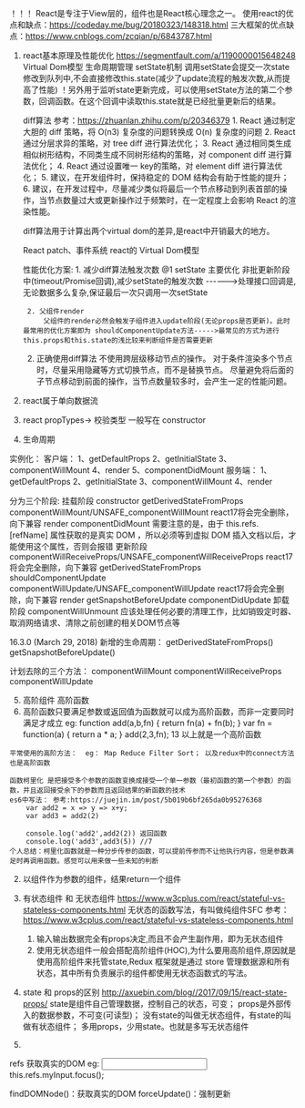 ！！！
	React是专注于View层的，组件也是React核心理念之一。
使用react的优点和缺点：https://codeday.me/bug/20180323/148318.html
三大框架的优点缺点：https://www.cnblogs.com/zcqian/p/6843787.html


1. react基本原理及性能优化 https://segmentfault.com/a/1190000015648248
	Virtual Dom模型
	生命周期管理
	setState机制
		调用setState会提交一次state修改到队列中,不会直接修改this.state(减少了update流程的触发次数,从而提高了性能)
		！另外用于监听state更新完成，可以使用setState方法的第二个参数，回调函数。在这个回调中读取this.state就是已经批量更新后的结果。

	diff算法  参考：https://zhuanlan.zhihu.com/p/20346379
		1. React 通过制定大胆的 diff 策略，将 O(n3) 复杂度的问题转换成 O(n) 复杂度的问题
		2. React 通过分层求异的策略，对 tree diff 进行算法优化；
		3. React 通过相同类生成相似树形结构，不同类生成不同树形结构的策略，对 component diff 进行算法优化；
		4. React 通过设置唯一 key的策略，对 element diff 进行算法优化；
		5. 建议，在开发组件时，保持稳定的 DOM 结构会有助于性能的提升；
		6. 建议，在开发过程中，尽量减少类似将最后一个节点移动到列表首部的操作，当节点数量过大或更新操作过于频繁时，在一定程度上会影响 React 的渲染性能。

		
	diff算法用于计算出两个virtual dom的差异,是react中开销最大的地方。

	React patch、事件系统
	react的 Virtual Dom模型


	性能优化方案:
		1. 减少diff算法触发次数
			@1 setState
				主要优化 非批更新阶段中(timeout/Promise回调),减少setState的触发次数	------>处理接口回调是,无论数据多么复杂,保证最后一次只调用一次setState

		2. 父组件render
			父组件的render必然会触发子组件进入update阶段(无论props是否更新)。此时最常用的优化方案即为 shouldComponentUpdate方法----->最常见的方式为进行this.props和this.state的浅比较来判断组件是否需要更新

	2. 正确使用diff算法
		不使用跨层级移动节点的操作。
		对于条件渲染多个节点时，尽量采用隐藏等方式切换节点，而不是替换节点。
		尽量避免将后面的子节点移动到前面的操作，当节点数量较多时，会产生一定的性能问题。

2. react属于单向数据流	

3. react propTypes-> 校验类型  一般写在 constructor

4. 生命周期

实例化：
	客户端：
		1、getDefaultProps
		2、getInitialState
		3、componentWillMount
		4、render
		5、componentDidMount
	服务端：
		1、getDefaultProps
		2、getInitialState
		3、componentWillMount
		4、render

分为三个阶段:
挂载阶段
	constructor
	getDerivedStateFromProps
	componentWillMount/UNSAFE_componentWillMount  react17将会完全删除，向下兼容
	render
	componentDidMount  需要注意的是，由于 this.refs.[refName] 属性获取的是真实 DOM ，所以必须等到虚拟 DOM 插入文档以后，才能使用这个属性，否则会报错
更新阶段
	componentWillReceiveProps/UNSAFE_componentWillReceiveProps 	 react17将会完全删除，向下兼容
	getDerivedStateFromProps
	shouldComponentUpdate
	componentWillUpdate/UNSAFE_componentWillUpdate react17将会完全删除，向下兼容
	render
	getSnapshotBeforeUpdate
	componentDidUpdate
卸载阶段
	componentWillUnmount  应该处理任何必要的清理工作，比如销毁定时器、取消网络请求、清除之前创建的相关DOM节点等

16.3.0 (March 29, 2018)
新增的生命周期：
getDerivedStateFromProps()
getSnapshotBeforeUpdate()

计划去除的三个方法：
componentWillMount
componentWillReceiveProps
componentWillUpdate


5. 高阶组件 高阶函数
  1. 高阶函数只要满足参数或返回值为函数就可以成为高阶函数，而非一定要同时满足才成立
	eg:
		function add(a,b,fn) {
			return fn(a) + fn(b);
		}
		var fn = function(a) {
			return a * a;
		}
		add(2,3,fn); 13
	以上就是一个高阶函数

	平常使用的高阶方法：  eg： Map Reduce Filter Sort； 以及redux中的connect方法也是高阶函数
	
	函数柯里化 是把接受多个参数的函数变换成接受一个单一参数（最初函数的第一个参数）的函数，并且返回接受余下的参数而且返回结果的新函数的技术
	es6中写法： 参考:https://juejin.im/post/5b019b6bf265da0b95276368
		var add2 = x => y => x+y;
		var add3 = add2(2)

		console.log('add2',add2(2)) 返回函数
		console.log('add3',add3(5)) //7
	个人总结：柯里化函数就是一种分步传参的函数，可以提前传参而不让他执行内容，但是参数满足时再调用函数。感觉可以用来做一些未知的判断


  2. 以组件作为参数的组件，结果return一个组件
	

6. 有状态组件 和  无状态组件 https://www.w3cplus.com/react/stateful-vs-stateless-components.html
	无状态的函数写法，有叫做纯组件SFC 参考：https://www.w3cplus.com/react/stateful-vs-stateless-components.html
	1. 输入输出数据完全有props决定,而且不会产生副作用，即为无状态组件
	2. 使用无状态组件一般会搭配高阶组件(HOC),为什么要用高阶组件,原因就是使用高阶组件来托管state,Redux 框架就是通过 store 管理数据源和所有状态，其中所有负责展示的组件都使用无状态函数式的写法。


7. state 和  props的区别 http://axuebin.com/blog//2017/09/15/react-state-props/
state是组件自己管理数据，控制自己的状态，可变；
props是外部传入的数据参数，不可变(可读型)；
没有state的叫做无状态组件，有state的叫做有状态组件；
多用props，少用state。也就是多写无状态组件

8. 
refs  获取真实的DOM
eg:
	<input type="text" ref="myInput" />
	this.refs.myInput.focus();

findDOMNode()：获取真实的DOM
forceUpdate()：强制更新


